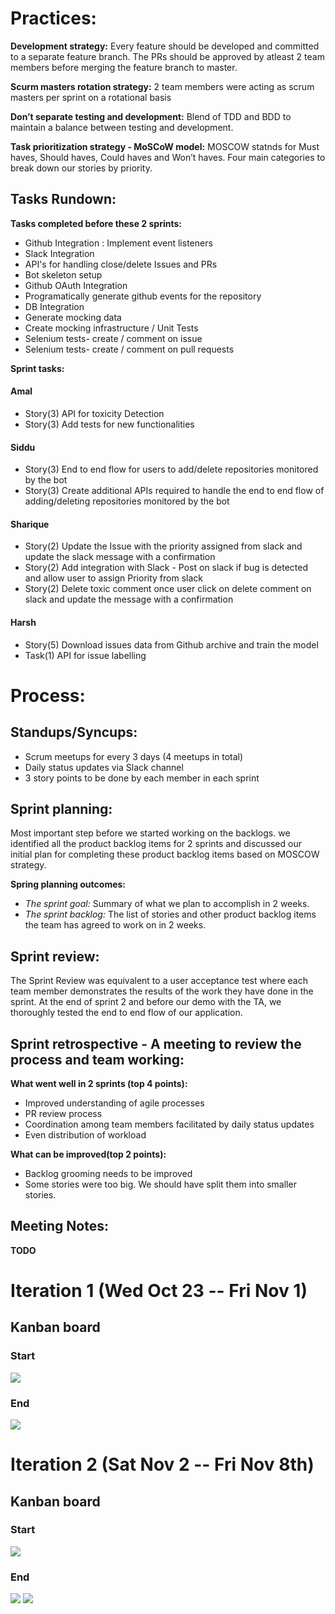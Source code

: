 # Practices:

**Development strategy:** Every feature should be developed and committed to a separate feature branch. The PRs should be approved by atleast 2 team members before merging the feature branch to master.

**Scurm masters rotation strategy:** 2 team members were acting as scrum masters per sprint on a rotational basis

**Don’t separate testing and development:** Blend of TDD and BDD to maintain a balance between testing and development.

**Task prioritization strategy - MoSCoW model:** MOSCOW statnds for Must haves, Should haves, Could haves and Won’t haves. Four main categories to break down our stories by priority.

## Tasks Rundown:

**Tasks completed before these 2 sprints:**

- Github Integration : Implement event listeners 
- Slack Integration
- API's for handling close/delete Issues and PRs
- Bot skeleton setup
- Github OAuth Integration
- Programatically generate github events for the repository
- DB Integration
- Generate mocking data
- Create mocking infrastructure / Unit Tests
- Selenium tests- create / comment on issue
- Selenium tests- create / comment on pull requests

**Sprint tasks:**

#### Amal
- Story(3) API for toxicity Detection 
- Story(3) Add tests for new functionalities

#### Siddu
- Story(3) End to end flow for users to add/delete repositories monitored by the bot
- Story(3) Create additional APIs required to handle the end to end flow of adding/deleting repositories monitored by the bot

#### Sharique
- Story(2) Update the Issue with the priority assigned from slack and update the slack message with a confirmation 
- Story(2) Add integration with Slack - Post on slack if bug is detected and allow user to assign Priority from slack 
- Story(2) Delete toxic comment once user click on delete comment on slack and update the message with a confirmation

#### Harsh
- Story(5) Download issues data from Github archive and train the model
- Task(1) API for issue labelling


# Process:

## Standups/Syncups:

- Scrum meetups for every 3 days (4 meetups in total)
- Daily status updates via Slack channel
- 3 story points to be done by each member in each sprint
                  

## Sprint planning:

Most important step before we started working on the backlogs. we identified all the product backlog items for 2 sprints and discussed our initial plan for completing these product backlog items based on MOSCOW strategy.

**Spring planning outcomes:**
- *The sprint goal:* Summary of what we plan to accomplish in 2 weeks.
- *The sprint backlog:* The list of stories and other product backlog items the team has agreed to work on in 2 weeks.


## Sprint review:

The Sprint Review was equivalent to a user acceptance test where each team member demonstrates the results of the work they have done in the sprint. At the end of sprint 2 and before our demo with the TA, we thoroughly tested the end to end flow of our application.


## Sprint retrospective - A meeting to review the process and team working:

**What went well in 2 sprints (top 4 points):**

- Improved understanding of agile processes
- PR review process
- Coordination among team members facilitated by daily status updates
- Even distribution of workload

**What can be improved(top 2 points):**

- Backlog grooming needs to be improved
- Some stories were too big. We should have split them into smaller stories.

## Meeting Notes:

**TODO**


# Iteration 1 (Wed Oct 23 -- Fri Nov 1)

## Kanban board
### Start
![](https://github.ncsu.edu/csc510-fall2019/CSC510-24/blob/master/images/Iteration-1-start.png)

### End
![](https://github.ncsu.edu/csc510-fall2019/CSC510-24/blob/master/images/Iteration-1-end.png)


# Iteration 2 (Sat Nov 2 -- Fri Nov 8th)

## Kanban board
### Start
![](https://github.ncsu.edu/csc510-fall2019/CSC510-24/blob/master/images/Iteration-2-start.png)
### End
![](https://github.ncsu.edu/csc510-fall2019/CSC510-24/blob/master/images/Iteration-2-end.png)
![](https://github.ncsu.edu/csc510-fall2019/CSC510-24/blob/master/images/Iteration-2-end-2.png)

